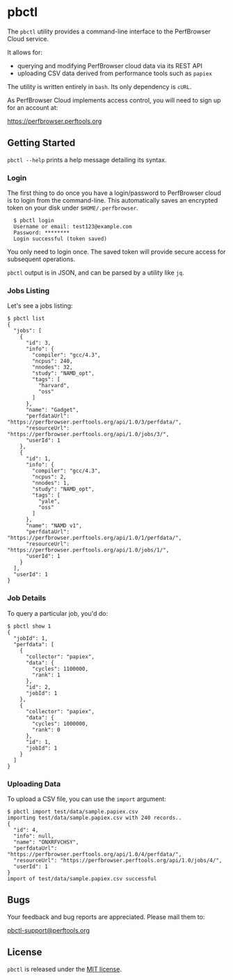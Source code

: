 pbctl
=====

The `pbctl` utility provides a command-line interface to the PerfBrowser
Cloud service. 

It allows for:

  * querying and modifying PerfBrowser cloud data via its REST API
  * uploading CSV data derived from performance tools such as `papiex`

The utility is written entirely in `bash`. Its only dependency is `cURL`.

As PerfBrowser Cloud implements access control, you will need to sign
up for an account at:

https://perfbrowser.perftools.org


## Getting Started ##

`pbctl --help` prints a help message detailing its syntax.

### Login ###
The first thing to do once you have a login/password to PerfBrowser
cloud is to login from the command-line. This automatically saves an 
encrypted token on your disk under `$HOME/.perfbrowser`.

      $ pbctl login
      Username or email: test123@example.com
      Password: ********
      Login successful (token saved)

You only need to login once. The saved token will provide secure access
for subsequent operations.

`pbctl` output is in JSON, and can be parsed by a utility like `jq`.

### Jobs Listing ###
Let's see a jobs listing:

    $ pbctl list
    {
      "jobs": [
        {
          "id": 3,
          "info": {
            "compiler": "gcc/4.3",
            "ncpus": 240,
            "nnodes": 32,
            "study": "NAMD_opt",
            "tags": [
              "harvard",
              "oss"
            ]
          },
          "name": "Gadget",
          "perfdataUrl": "https://perfbrowser.perftools.org/api/1.0/3/perfdata/",
          "resourceUrl": "https://perfbrowser.perftools.org/api/1.0/jobs/3/",
          "userId": 1
        },
        {
          "id": 1,
          "info": {
            "compiler": "gcc/4.3",
            "ncpus": 2,
            "nnodes": 1,
            "study": "NAMD_opt",
            "tags": [
              "yale", 
              "oss"
            ]
          }, 
          "name": "NAMD v1", 
          "perfdataUrl": "https://perfbrowser.perftools.org/api/1.0/1/perfdata/", 
          "resourceUrl": "https://perfbrowser.perftools.org/api/1.0/jobs/1/", 
          "userId": 1
        } 
      ], 
      "userId": 1
    }

### Job Details ###
To query a particular job, you'd do:

    $ pbctl show 1
    {
      "jobId": 1, 
      "perfdata": [
        {
          "collector": "papiex", 
          "data": {
            "cycles": 1100000, 
            "rank": 1
          }, 
          "id": 2, 
          "jobId": 1
        }, 
        {
          "collector": "papiex", 
          "data": {
            "cycles": 1000000, 
            "rank": 0
          }, 
          "id": 1, 
          "jobId": 1
        }
      ]
    }

### Uploading Data ###
To upload a CSV file, you can use the `import` argument:

    $ pbctl import test/data/sample.papiex.csv 
    importing test/data/sample.papiex.csv with 240 records.. 
    {
      "id": 4, 
      "info": null, 
      "name": "ONXRFVCHSY", 
      "perfdataUrl": "https://perfbrowser.perftools.org/api/1.0/4/perfdata/", 
      "resourceUrl": "https://perfbrowser.perftools.org/api/1.0/jobs/4/", 
      "userId": 1
    }
    import of test/data/sample.papiex.csv successful


## Bugs ##
Your feedback and bug reports are appreciated. Please mail them to:

pbctl-support@perftools.org


## License ##
`pbctl` is released under the [MIT license](LICENSE.md).
